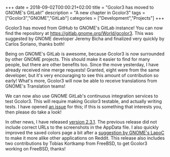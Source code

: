 +++
date = 2018-09-02T00:00:21+02:00
title = "Gcolor3 has moved to GNOME's GitLab!"
description = "A new chapter in Gcolor3"
tags = ["Gcolor3","GNOME","GitLab"]
categories = ["Development","Projects"]
+++

Gcolor3 has moved from GitHub to GNOME's GitLab instance! You can now
find the repository at https://gitlab.gnome.org/World/gcolor3. This
was suggested by GNOME developer Jeremy Bicha and finalized very
quickly by Carlos Soriano, thanks both!

Being on GNOME's GitLab is awesome, because Gcolor3 is now surrounded
by other GNOME projects. This should make it easier to find for many
people, but there are other benefits too. Since the move yesterday, I
have already received nine merge requests! Granted, eight were from
the same developer, but it's very encouraging to see this amount of
contribution so early! What's more, Gcolor3 will now be able to
receive translations from GNOME's Translation teams!

We can now also use GNOME GitLab's continuous integration services to
test Gcolor3. This will require making Gcolor3 testable, and actually
writing tests. I have opened [an
issue](https://gitlab.gnome.org/World/gcolor3/issues/108) for this; if
this is something that interests you, then please do take a look!

In other news, I have released [version
2.3.1](https://gitlab.gnome.org/World/gcolor3/tags/v2.3.1). The
previous release did not include correct URLs to the screenshots in
the AppData file. I also quickly improved the saved colors page a bit
after a [suggestion by GNOME's
LapoC](https://www.reddit.com/r/gnome/comments/9c5mvk/today_i_released_gcolor3_version_23/e58h9s1/)
to make it more alike other applications on Reddit. This release also
includes two contributions by Tobias Kortkamp from FreeBSD, to get
Gcolor3 working on FreeBSD, thanks!
